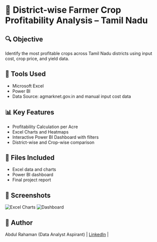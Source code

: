 # 🚜 District-wise Farmer Crop Profitability Analysis – Tamil Nadu

## 🔍 Objective
Identify the most profitable crops across Tamil Nadu districts using input cost, crop price, and yield data.

## 📁 Tools Used
- Microsoft Excel
- Power BI
- Data Source: agmarknet.gov.in and manual input cost data

## 📊 Key Features
- Profitability Calculation per Acre
- Excel Charts and Heatmaps
- Interactive Power BI Dashboard with filters
- District-wise and Crop-wise comparison

## 📎 Files Included
- Excel data and charts
- Power BI dashboard
- Final project report

## 📸 Screenshots
![Excel Charts](https://github.com/AbdulR1345/Farmer-Crop-Profitability-TN/blob/main/Farmer-Crop-Profitability-TN/visuals/excel%20charts.png?raw=true)
![Dashboard](https://github.com/AbdulR1345/Farmer-Crop-Profitability-TN/blob/main/Farmer-Crop-Profitability-TN/visuals/power%20BI%20dashboard.png?raw=true)

## 📌 Author
Abdul Rahaman (Data Analyst Aspirant) | [LinkedIn](https://www.linkedin.com/in/abdul-rahaman-14b183320/) |
